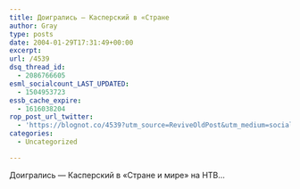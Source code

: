```yaml
---
title: Доигрались — Касперский в «Стране
author: Gray
type: posts
date: 2004-01-29T17:31:49+00:00
excerpt:
url: /4539
dsq_thread_id:
  - 2086766605
esml_socialcount_LAST_UPDATED:
  - 1504953723
essb_cache_expire:
  - 1616038204
rop_post_url_twitter:
  - 'https://blognot.co/4539?utm_source=ReviveOldPost&utm_medium=social&utm_campaign=ReviveOldPost'
categories:
  - Uncategorized

---
```








Доигрались &#8212; Касперский в &#171;Стране и мире&#187; на НТВ&#8230;